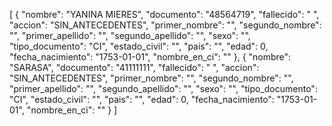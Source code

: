 [
    {
        "nombre": "YANINA MIERES",
        "documento": "48564719",
        "fallecido": " ",
        "accion": "SIN_ANTECEDENTES",
        "primer_nombre": "",
        "segundo_nombre": "",
        "primer_apellido": "",
        "segundo_apellido": "",
        "sexo": "",
        "tipo_documento": "CI",
        "estado_civil": "",
        "pais": "",
        "edad": 0,
        "fecha_nacimiento": "1753-01-01",
        "nombre_en_ci": ""
    },
    {
        "nombre": "SARASA",
        "documento": "41111111",
        "fallecido": " ",
        "accion": "SIN_ANTECEDENTES",
        "primer_nombre": "",
        "segundo_nombre": "",
        "primer_apellido": "",
        "segundo_apellido": "",
        "sexo": "",
        "tipo_documento": "CI",
        "estado_civil": "",
        "pais": "",
        "edad": 0,
        "fecha_nacimiento": "1753-01-01",
        "nombre_en_ci": ""
    }
]
